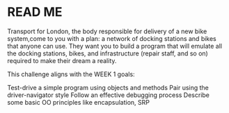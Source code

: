 # READ ME



Transport for London, the body responsible for delivery of a new bike system,come to you with a plan: a network of docking stations and bikes that anyone can use. They want you to build a program that will emulate all the docking stations, bikes, and infrastructure (repair staff, and so on) required to make their dream a reality.

This challenge aligns with the WEEK 1 goals:

Test-drive a simple program using objects and methods
Pair using the driver-navigator style
Follow an effective debugging process
Describe some basic OO principles like encapsulation, SRP
